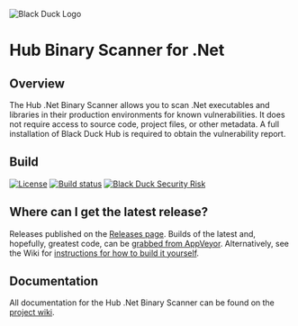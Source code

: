 ![Black Duck Logo](https://cloud.githubusercontent.com/assets/7320197/24118398/06a04b52-0d84-11e7-81ce-9e79adb2532f.png)
# Hub Binary Scanner for .Net

## Overview ##
The Hub .Net Binary Scanner allows you to scan .Net executables and libraries in their production environments for known vulnerabilities. It does not require access to source code, project files, or other metadata. A full installation of Black Duck Hub is required to obtain the vulnerability report.

## Build ##
[![License](https://img.shields.io/badge/License-Apache%202.0-blue.svg)](https://opensource.org/licenses/Apache-2.0) [![Build status](https://ci.appveyor.com/api/projects/status/fhinl2akrxbchsqw?svg=true)](https://ci.appveyor.com/project/yevster/hub-dotnet-binary-scan) [![Black Duck Security Risk](https://copilot.blackducksoftware.com/github/repos/blackducksoftware/hub-dotnet-binary-scan/branches/master/badge-risk.svg)](https://copilot.blackducksoftware.com/github/repos/blackducksoftware/hub-dotnet-binary-scan/branches/master)

## Where can I get the latest release? ##
Releases published on the [Releases page](https://github.com/blackducksoftware/hub-dotnet-binary-scan/releases). Builds of the latest and, hopefully, greatest code, can be [grabbed from AppVeyor](https://ci.appveyor.com/project/yevster/hub-dotnet-binary-scan/build/artifacts). Alternatively, see the Wiki for [instructions for how to build it yourself](https://github.com/blackducksoftware/hub-dotnet-binary-scan/wiki/Building).

## Documentation ##
All documentation for the Hub .Net Binary Scanner can be found on the [project wiki](https://github.com/blackducksoftware/hub-dotnet-binary-scan/wiki/).
